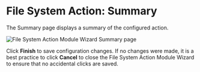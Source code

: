 # File System Action: Summary

The Summary page displays a summary of the configured action.

![File System Action Module Wizard Summary page](/img/product_docs/accessanalyzer/enterpriseauditor/admin/datacollector/adinventory/summary.webp)

Click __Finish__ to save configuration changes. If no changes were made, it is a best practice to click __Cancel__ to close the File System Action Module Wizard to ensure that no accidental clicks are saved.
